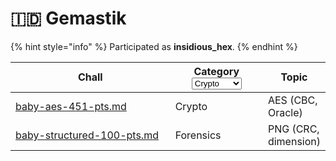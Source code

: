 # 🇮🇩 Gemastik

{% hint style="info" %}
Participated as **insidious\_hex**.
{% endhint %}

<table><thead><tr><th width="265">Chall</th><th width="141">Category<select><option value="EuFgwVuu28GS" label="Crypto" color="blue"></option><option value="uQJXZaG3IQTq" label="Forensics" color="blue"></option></select></th><th>Topic</th></tr></thead><tbody><tr><td><a data-mention href="baby-aes-451-pts.md">baby-aes-451-pts.md</a></td><td><span data-option="EuFgwVuu28GS">Crypto</span></td><td>AES (CBC, Oracle)</td></tr><tr><td><a data-mention href="baby-structured-100-pts.md">baby-structured-100-pts.md</a></td><td><span data-option="uQJXZaG3IQTq">Forensics</span></td><td>PNG (CRC, dimension)</td></tr></tbody></table>
